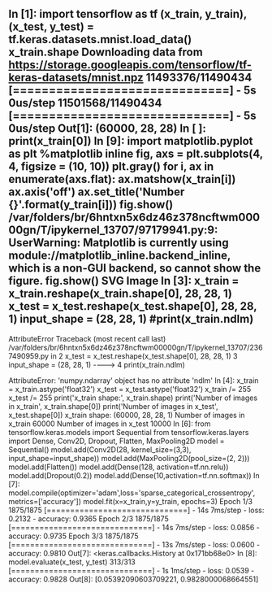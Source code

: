 In [1]:
import tensorflow as tf
(x_train, y_train), (x_test, y_test) = tf.keras.datasets.mnist.load_data()
x_train.shape
Downloading data from https://storage.googleapis.com/tensorflow/tf-keras-datasets/mnist.npz
11493376/11490434 [==============================] - 5s 0us/step
11501568/11490434 [==============================] - 5s 0us/step
Out[1]:
(60000, 28, 28)
In [ ]:
print(x_train[0])
In [9]:
import matplotlib.pyplot as plt
%matplotlib inline
fig, axs = plt.subplots(4, 4, figsize = (10, 10))
plt.gray()
for i, ax in enumerate(axs.flat):
    ax.matshow(x_train[i])
    ax.axis('off')
    ax.set_title('Number {}'.format(y_train[i]))
fig.show()
/var/folders/br/6hntxn5x6dz46z378ncftwm00000gn/T/ipykernel_13707/97179941.py:9: UserWarning: Matplotlib is currently using module://matplotlib_inline.backend_inline, which is a non-GUI backend, so cannot show the figure.
  fig.show()
SVG Image
In [3]:
x_train = x_train.reshape(x_train.shape[0], 28, 28, 1)
x_test = x_test.reshape(x_test.shape[0], 28, 28, 1)
input_shape = (28, 28, 1)
#print(x_train.ndlm)
---------------------------------------------------------------------------
AttributeError                            Traceback (most recent call last)
/var/folders/br/6hntxn5x6dz46z378ncftwm00000gn/T/ipykernel_13707/2367490959.py in <module>
      2 x_test = x_test.reshape(x_test.shape[0], 28, 28, 1)
      3 input_shape = (28, 28, 1)
----> 4 print(x_train.ndlm)

AttributeError: 'numpy.ndarray' object has no attribute 'ndlm'
In [4]:
x_train = x_train.astype('float32')
x_test = x_test.astype('float32')
x_train /= 255
x_test /= 255
print('x_train shape:', x_train.shape)
print('Number of images in x_train', x_train.shape[0])
print('Number of images in x_test', x_test.shape[0])
x_train shape: (60000, 28, 28, 1)
Number of images in x_train 60000
Number of images in x_test 10000
In [6]:
from tensorflow.keras.models import Sequential
from tensorflow.keras.layers import Dense, Conv2D, Dropout, Flatten, MaxPooling2D
model = Sequential()
model.add(Conv2D(28, kernel_size=(3,3), input_shape=input_shape))
model.add(MaxPooling2D(pool_size=(2, 2)))
model.add(Flatten())
model.add(Dense(128, activation=tf.nn.relu))
model.add(Dropout(0.2))
model.add(Dense(10,activation=tf.nn.softmax))
In [7]:
model.compile(optimizer='adam',loss='sparse_categorical_crossentropy', metrics=['accuracy'])
model.fit(x=x_train,y=y_train, epochs=3)
Epoch 1/3
1875/1875 [==============================] - 14s 7ms/step - loss: 0.2132 - accuracy: 0.9365
Epoch 2/3
1875/1875 [==============================] - 14s 7ms/step - loss: 0.0856 - accuracy: 0.9735
Epoch 3/3
1875/1875 [==============================] - 13s 7ms/step - loss: 0.0600 - accuracy: 0.9810
Out[7]:
<keras.callbacks.History at 0x171bb68e0>
In [8]:
model.evaluate(x_test, y_test)
313/313 [==============================] - 1s 1ms/step - loss: 0.0539 - accuracy: 0.9828
Out[8]:
[0.05392090603709221, 0.9828000068664551]
